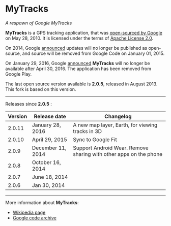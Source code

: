 # MyTracks
*A respawn of Google MyTracks*

**MyTracks** is a GPS tracking application, that was [open-sourced by Google](http://google-latlong.blogspot.fr/2010/05/code-for-my-tracks-is-now-yours.html) on May 28, 2010. It is licensed under the terms of [Apache License 2.0](http://www.apache.org/licenses/LICENSE-2.0). 

On 2014, Google [announced](https://code.google.com/archive/p/mytracks/) updates will no longer be published as open-source, and source will be removed from Google Code on January 01, 2015.

On January 29, 2016, Google [announced](https://support.google.com/maps/answer/6333516) **MyTracks** will no longer be available after April 30, 2016. The application has been removed from Google Play.

The last open source version available is **2.0.5**, released in August 2013. This fork is based on this version.

-------

Releases since **2.0.5** :

| Version | Release date      | Changelog                                                         |
|---------|-------------------|-------------------------------------------------------------------|
| 2.0.11  | January 28, 2016  | A new map layer, Earth, for viewing tracks in 3D                  |
| 2.0.10  | April 29, 2015    | Sync to Google Fit                                                |
| 2.0.9   | December 11, 2014 | Support Android Wear. Remove sharing with other apps on the phone |
| 2.0.8   | October 16, 2014  |                                                                   |
| 2.0.7   | June 18, 2014     |                                                                   |
| 2.0.6   | Jan 30, 2014      |                                                                   |

----

More information about **MyTracks**:
- [Wikipedia page](https://en.wikipedia.org/wiki/MyTracks)
- [Google code archive](https://code.google.com/archive/p/mytracks/)
